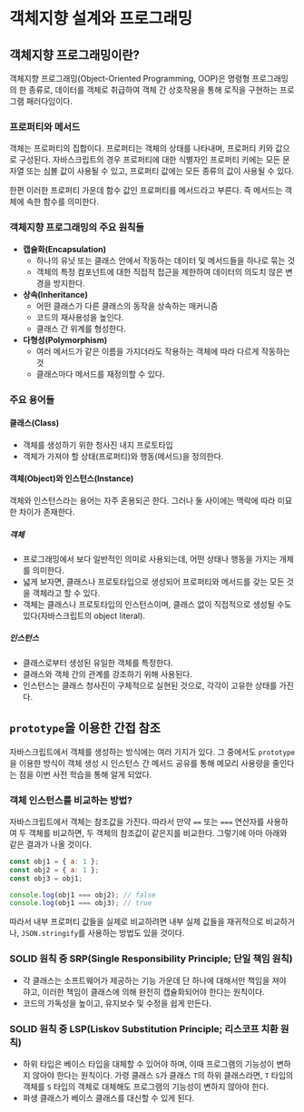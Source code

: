 # 객체지향 설계와 프로그래밍

## 객체지향 프로그래밍이란?

객체지향 프로그래밍(Object-Oriented Programming, OOP)은 명령형 프로그래밍의 한 종류로, 데이터를 객체로 취급하여 객체 간 상호작용을 통해 로직을 구현하는 프로그램 패러다임이다.

### 프로퍼티와 메서드

객체는 프로퍼티의 집합이다. 프로퍼티는 객체의 상태를 나타내며, 프로퍼티 키와 값으로 구성된다. 자바스크립트의 경우 프로퍼티에 대한 식별자인 프로퍼티 키에는 모든 문자열 또는 심볼 값이 사용될 수 있고, 프로퍼티 값에는 모든 종류의 값이 사용될 수 있다.

한편 이러한 프로퍼티 가운데 함수 값인 프로퍼티를 메서드라고 부른다. 즉 메서드는 객체에 속한 함수를 의미한다.

### 객체지향 프로그래밍의 주요 원칙들

- **캡슐화(Encapsulation)**
  - 하나의 유닛 또는 클래스 안에서 작동하는 데이터 및 메서드들을 하나로 묶는 것
  - 객체의 특정 컴포넌트에 대한 직접적 접근을 제한하여 데이터의 의도치 않은 변경을 방지한다.
- **상속(Inheritance)**
  - 어떤 클래스가 다른 클래스의 동작을 상속하는 매커니즘
  - 코드의 재사용성을 높인다.
  - 클래스 간 위계를 형성한다.
- **다형성(Polymorphism)**
  - 여러 메서드가 같은 이름을 가지더라도 작용하는 객체에 따라 다르게 작동하는 것
  - 클래스마다 메서드를 재정의할 수 있다.

### 주요 용어들

#### 클래스(Class)

- 객체를 생성하기 위한 청사진 내지 프로토타입
- 객체가 가져야 할 상태(프로퍼티)와 행동(메서드)을 정의한다.

#### 객체(Object)와 인스턴스(Instance)

객체와 인스턴스라는 용어는 자주 혼용되곤 한다. 그러나 둘 사이에는 맥락에 따라 미묘한 차이가 존재한다.

##### 객체

- 프로그래밍에서 보다 일반적인 의미로 사용되는데, 어떤 상태나 행동을 가지는 개체를 의미한다.
- 넓게 보자면, 클래스나 프로토타입으로 생성되어 프로퍼티와 메서드를 갖는 모든 것을 객체라고 할 수 있다.
- 객체는 클래스나 프로토타입의 인스턴스이며, 클래스 없이 직접적으로 생성될 수도 있다(자바스크립트의 object literal).

##### 인스턴스

- 클래스로부터 생성된 유일한 객체를 특정한다.
- 클래스와 객체 간의 관계를 강조하기 위해 사용된다.
- 인스턴스는 클래스 청사진이 구체적으로 실현된 것으로, 각각이 고유한 상태를 가진다.

## `prototype`을 이용한 간접 참조

자바스크립트에서 객체를 생성하는 방식에는 여러 가지가 있다. 그 중에서도 `prototype`을 이용한 방식이 객체 생성 시 인스턴스 간 메서드 공유를 통해 메모리 사용량을 줄인다는 점을 이번 사전 학습을 통해 알게 되었다.

### 객체 인스턴스를 비교하는 방법?

자바스크립트에서 객체는 참조값을 가진다. 따라서 만약 `==` 또는 `===` 연산자를 사용하여 두 객체를 비교하면, 두 객체의 참조값이 같은지를 비교한다. 그렇기에 아마 아래와 같은 결과가 나올 것이다.

```javascript
const obj1 = { a: 1 };
const obj2 = { a: 1 };
const obj3 = obj1;

console.log(obj1 === obj2); // false
console.log(obj1 === obj3); // true
```

따라서 내부 프로퍼티 값들을 실제로 비교하려면 내부 실제 값들을 재귀적으로 비교하거나, `JSON.stringify`를 사용하는 방법도 있을 것이다.

### SOLID 원칙 중 SRP(Single Responsibility Principle; 단일 책임 원칙)

- 각 클래스는 소프트웨어가 제공하는 기능 가운데 단 하나에 대해서만 책임을 져야 햐고, 이러한 책임이 클래스에 의해 완전히 캡슐화되어야 한다는 원칙이다.
- 코드의 가독성을 높이고, 유지보수 및 수정을 쉽게 만든다.

### SOLID 원칙 중 LSP(Liskov Substitution Principle; 리스코프 치환 원칙)

- 하위 타입은 베이스 타입을 대체할 수 있어야 하며, 이때 프로그램의 기능성이 변하지 않아야 한다는 원칙이다. 가령 클래스 `S`가 클래스 `T`의 하위 클래스라면, `T` 타입의 객체를 `S` 타입의 객체로 대체해도 프로그램의 기능성이 변하지 않아야 한다.
- 파생 클래스가 베이스 클래스를 대신할 수 있게 된다.